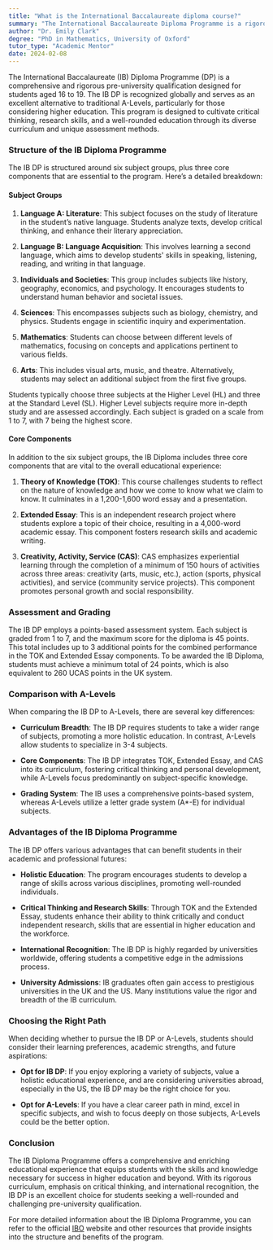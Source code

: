 ```yaml
---
title: "What is the International Baccalaureate diploma course?"
summary: "The International Baccalaureate Diploma Programme is a rigorous pre-university qualification for students aged 16 to 19, recognized globally."
author: "Dr. Emily Clark"
degree: "PhD in Mathematics, University of Oxford"
tutor_type: "Academic Mentor"
date: 2024-02-08
---
```


The International Baccalaureate (IB) Diploma Programme (DP) is a comprehensive and rigorous pre-university qualification designed for students aged 16 to 19. The IB DP is recognized globally and serves as an excellent alternative to traditional A-Levels, particularly for those considering higher education. This program is designed to cultivate critical thinking, research skills, and a well-rounded education through its diverse curriculum and unique assessment methods. 

### Structure of the IB Diploma Programme

The IB DP is structured around six subject groups, plus three core components that are essential to the program. Here’s a detailed breakdown:

#### Subject Groups

1. **Language A: Literature**: This subject focuses on the study of literature in the student’s native language. Students analyze texts, develop critical thinking, and enhance their literary appreciation.
   
2. **Language B: Language Acquisition**: This involves learning a second language, which aims to develop students' skills in speaking, listening, reading, and writing in that language.

3. **Individuals and Societies**: This group includes subjects like history, geography, economics, and psychology. It encourages students to understand human behavior and societal issues.

4. **Sciences**: This encompasses subjects such as biology, chemistry, and physics. Students engage in scientific inquiry and experimentation.

5. **Mathematics**: Students can choose between different levels of mathematics, focusing on concepts and applications pertinent to various fields.

6. **Arts**: This includes visual arts, music, and theatre. Alternatively, students may select an additional subject from the first five groups.

Students typically choose three subjects at the Higher Level (HL) and three at the Standard Level (SL). Higher Level subjects require more in-depth study and are assessed accordingly. Each subject is graded on a scale from 1 to 7, with 7 being the highest score.

#### Core Components

In addition to the six subject groups, the IB Diploma includes three core components that are vital to the overall educational experience:

1. **Theory of Knowledge (TOK)**: This course challenges students to reflect on the nature of knowledge and how we come to know what we claim to know. It culminates in a 1,200-1,600 word essay and a presentation.

2. **Extended Essay**: This is an independent research project where students explore a topic of their choice, resulting in a 4,000-word academic essay. This component fosters research skills and academic writing.

3. **Creativity, Activity, Service (CAS)**: CAS emphasizes experiential learning through the completion of a minimum of 150 hours of activities across three areas: creativity (arts, music, etc.), action (sports, physical activities), and service (community service projects). This component promotes personal growth and social responsibility.

### Assessment and Grading

The IB DP employs a points-based assessment system. Each subject is graded from 1 to 7, and the maximum score for the diploma is 45 points. This total includes up to 3 additional points for the combined performance in the TOK and Extended Essay components. To be awarded the IB Diploma, students must achieve a minimum total of 24 points, which is also equivalent to 260 UCAS points in the UK system.

### Comparison with A-Levels

When comparing the IB DP to A-Levels, there are several key differences:

- **Curriculum Breadth**: The IB DP requires students to take a wider range of subjects, promoting a more holistic education. In contrast, A-Levels allow students to specialize in 3-4 subjects.

- **Core Components**: The IB DP integrates TOK, Extended Essay, and CAS into its curriculum, fostering critical thinking and personal development, while A-Levels focus predominantly on subject-specific knowledge.

- **Grading System**: The IB uses a comprehensive points-based system, whereas A-Levels utilize a letter grade system (A*-E) for individual subjects.

### Advantages of the IB Diploma Programme

The IB DP offers various advantages that can benefit students in their academic and professional futures:

- **Holistic Education**: The program encourages students to develop a range of skills across various disciplines, promoting well-rounded individuals.

- **Critical Thinking and Research Skills**: Through TOK and the Extended Essay, students enhance their ability to think critically and conduct independent research, skills that are essential in higher education and the workforce.

- **International Recognition**: The IB DP is highly regarded by universities worldwide, offering students a competitive edge in the admissions process.

- **University Admissions**: IB graduates often gain access to prestigious universities in the UK and the US. Many institutions value the rigor and breadth of the IB curriculum.

### Choosing the Right Path

When deciding whether to pursue the IB DP or A-Levels, students should consider their learning preferences, academic strengths, and future aspirations:

- **Opt for IB DP**: If you enjoy exploring a variety of subjects, value a holistic educational experience, and are considering universities abroad, especially in the US, the IB DP may be the right choice for you.

- **Opt for A-Levels**: If you have a clear career path in mind, excel in specific subjects, and wish to focus deeply on those subjects, A-Levels could be the better option.

### Conclusion

The IB Diploma Programme offers a comprehensive and enriching educational experience that equips students with the skills and knowledge necessary for success in higher education and beyond. With its rigorous curriculum, emphasis on critical thinking, and international recognition, the IB DP is an excellent choice for students seeking a well-rounded and challenging pre-university qualification.

For more detailed information about the IB Diploma Programme, you can refer to the official [IBO](https://www.ibo.org/programmes/diploma-programme/) website and other resources that provide insights into the structure and benefits of the program.
    